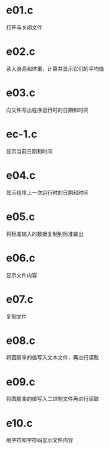 # e01.c
打开与关闭文件

# e02.c
读入身高和体重，计算并显示它们的平均值

# e03.c
向文件写出程序运行时的日期和时间

# ec-1.c
显示当前日期和时间

# e04.c
显示程序上一次运行时的日期和时间

# e05.c
将标准输入的数据复制到标准输出

# e06.c
显示文件内容

# e07.c
复制文件

# e08.c
将圆周率的值写入文本文件，再进行读取

# e09.c
将圆周率的值写入二进制文件再进行读取

# e10.c
用字符和字符码显示文件内容

